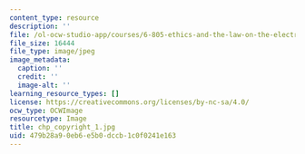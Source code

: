 ```yaml
---
content_type: resource
description: ''
file: /ol-ocw-studio-app/courses/6-805-ethics-and-the-law-on-the-electronic-frontier-fall-2005/479b28a90eb6e5b0dccb1c0f0241e163_chp_copyright_1.jpg
file_size: 16444
file_type: image/jpeg
image_metadata:
  caption: ''
  credit: ''
  image-alt: ''
learning_resource_types: []
license: https://creativecommons.org/licenses/by-nc-sa/4.0/
ocw_type: OCWImage
resourcetype: Image
title: chp_copyright_1.jpg
uid: 479b28a9-0eb6-e5b0-dccb-1c0f0241e163
---
```

